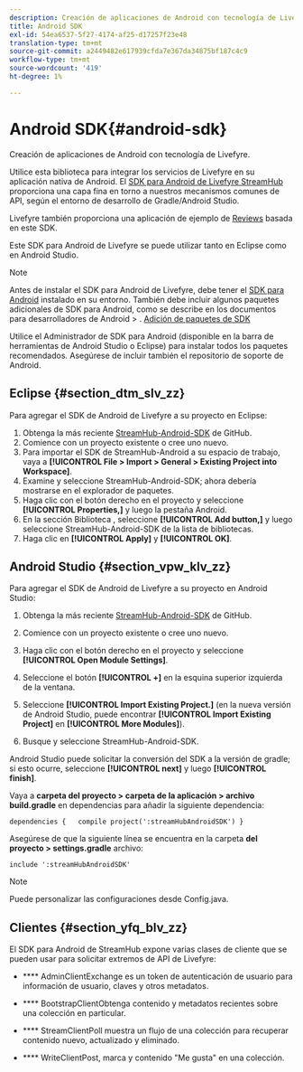 ```yaml
---
description: Creación de aplicaciones de Android con tecnología de Livefyre.
title: Android SDK
exl-id: 54ea6537-5f27-4174-af25-d17257f23e48
translation-type: tm+mt
source-git-commit: a2449482e617939cfda7e367da34875bf187c4c9
workflow-type: tm+mt
source-wordcount: '419'
ht-degree: 1%

---
```


# Android SDK{#android-sdk}

Creación de aplicaciones de Android con tecnología de Livefyre.

Utilice esta biblioteca para integrar los servicios de Livefyre en su aplicación nativa de Android. El [SDK para Android de Livefyre StreamHub](https://github.com/Livefyre/StreamHub-Android-SDK) proporciona una capa fina en torno a nuestros mecanismos comunes de API, según el entorno de desarrollo de Gradle/Android Studio.

Livefyre también proporciona una aplicación de ejemplo de [Reviews](https://github.com/Livefyre/StreamHub-iOS-Reviews-App) basada en este SDK.

Este SDK para Android de Livefyre se puede utilizar tanto en Eclipse como en Android Studio.

>[!NOTE]
>
>Antes de instalar el SDK para Android de Livefyre, debe tener el [SDK para Android](https://developer.android.com/sdk/index.html) instalado en su entorno. También debe incluir algunos paquetes adicionales de SDK para Android, como se describe en los documentos para desarrolladores de Android > .
>[Adición de paquetes de SDK](https://developer.android.com/sdk/installing/adding-packages.html)

Utilice el Administrador de SDK para Android (disponible en la barra de herramientas de Android Studio o Eclipse) para instalar todos los paquetes recomendados. Asegúrese de incluir también el repositorio de soporte de Android.

## Eclipse {#section_dtm_slv_zz}

Para agregar el SDK de Android de Livefyre a su proyecto en Eclipse:

1. Obtenga la más reciente [StreamHub-Android-SDK](https://github.com/Livefyre/StreamHub-Android-SDK) de GitHub.
1. Comience con un proyecto existente o cree uno nuevo.
1. Para importar el SDK de StreamHub-Android a su espacio de trabajo, vaya a **[!UICONTROL File > Import > General > Existing Project into Workspace]**.
1. Examine y seleccione StreamHub-Android-SDK; ahora debería mostrarse en el explorador de paquetes.
1. Haga clic con el botón derecho en el proyecto y seleccione **[!UICONTROL Properties,]** y luego la pestaña Android.
1. En la sección Biblioteca , seleccione **[!UICONTROL Add button,]** y luego seleccione StreamHub-Android-SDK de la lista de bibliotecas.
1. Haga clic en **[!UICONTROL Apply]** y **[!UICONTROL OK]**.

## Android Studio {#section_vpw_klv_zz}

Para agregar el SDK de Android de Livefyre a su proyecto en Android Studio:

1. Obtenga la más reciente [StreamHub-Android-SDK](https://github.com/Livefyre/StreamHub-Android-SDK) de GitHub.
1. Comience con un proyecto existente o cree uno nuevo.
1. Haga clic con el botón derecho en el proyecto y seleccione **[!UICONTROL Open Module Settings]**.
1. Seleccione el botón **[!UICONTROL +]** en la esquina superior izquierda de la ventana.
1. Seleccione **[!UICONTROL Import Existing Project.]** (en la nueva versión de Android Studio, puede encontrar **[!UICONTROL Import Existing Project]** en **[!UICONTROL More Modules]**).

1. Busque y seleccione StreamHub-Android-SDK.

Android Studio puede solicitar la conversión del SDK a la versión de gradle; si esto ocurre, seleccione **[!UICONTROL next]** y luego **[!UICONTROL finish]**.

Vaya a **carpeta del proyecto > carpeta de la aplicación > archivo build.gradle** en dependencias para añadir la siguiente dependencia:

```
dependencies {   compile project(':streamHubAndroidSDK') } 
```

Asegúrese de que la siguiente línea se encuentra en la carpeta **del proyecto > settings.gradle** archivo:

```
include ':streamHubAndroidSDK' 
```

>[!NOTE]
>
>Puede personalizar las configuraciones desde Config.java.

## Clientes {#section_yfq_blv_zz}

El SDK para Android de StreamHub expone varias clases de cliente que se pueden usar para solicitar extremos de API de Livefyre:

* **** AdminClientExchange es un token de autenticación de usuario para información de usuario, claves y otros metadatos.

* **** BootstrapClientObtenga contenido y metadatos recientes sobre una colección en particular.

* **** StreamClientPoll muestra un flujo de una colección para recuperar contenido nuevo, actualizado y eliminado.

* **** WriteClientPost, marca y contenido &quot;Me gusta&quot; en una colección.
